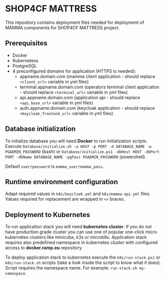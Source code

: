 # SHOP4CF MATTRESS

This repository contains deployment files needed for deployment of MAMMA components for SHOP4CF MATTRESS project.

## Prerequisites
* Docker
* Kubernetess
* PostgreSQL
* 4 preconfigured domains for application (HTTPS is needed):
    * appname.domain.com (mamma client application - should replace ``<client_url>`` variable in yml files)
    * terminal.appname.domain.com (operators terminal client application - should replace ``<terminal_url>`` variable in yml files)
    * api.appname.domain.com (application api - should replace ``<api_base_url>`` variable in yml files)
    * auth.appname.domain.com (keycloak application - should replace ``<keycloak_frontend_url>`` variable in yml files)



## Database initialization
To initialize database you will need **Docker** to run initialization scripts.
Execute ``Database/initialize.sh -a HOST -p PORT -d DATABASE_NAME -w PGADMIN_PASSWORD`` (bash) or ``Database/initialize.ps1 -dbHost HOST -dbPort PORT -dbName DATABASE_NAME -pgPass PGADMIN_PASSWORD`` (powershell).

Default ``user/password`` is ``mamma_user/mamma_pass``.

## Runtime environment configuration
Adapt required values in ``k8s/keycloak.yml`` and ``k8s/mamma-api.yml`` files. 
Values required for replacement are wrapped in ``<>`` braces.

## Deployment to Kubernetes
To run application stack you will need **kubernetes cluster**. If you do not have production grade cluster you can use one of popular one-click micro kubernetes clusters like minicube, k3s or microk8s.
Application stack requires also predefined namespace in kubernetes cluster with configured access to **docker.ramp.eu** repository.


To deploy application stack to kubernetes execute the ``k8s/run-stack.ps1`` or ``k8s/run-stack.sh`` scripts (take a look inside the script to know what it does).
Script requires the namespace name. For example: ``run-stack.sh my-namespace``.
